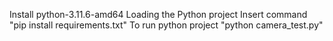 Install python-3.11.6-amd64
Loading the Python project
Insert command "pip install requirements.txt"
To run python project "python camera_test.py"
